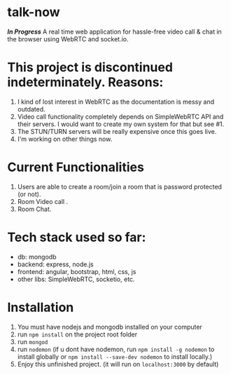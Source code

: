 # talk-now
<b>*In Progress*</b> A real time web application for hassle-free video call &amp; chat in the browser using WebRTC and socket.io.

# This project is discontinued indeterminately. Reasons:
1. I kind of lost interest in WebRTC as the documentation is messy and outdated.
2. Video call functionality completely depends on SimpleWebRTC API and their servers. I would want to create my own system for that but see #1.
3. The STUN/TURN servers will be really expensive once this goes live.
4. I'm working on other things now.

# Current Functionalities
1. Users are able to create a room/join a room that is password protected (or not).
2. Room Video call .
3. Room Chat.

# Tech stack used so far: 
<ul>
<li>db: mongodb</li>
<li>backend: express, node.js</li>
<li>frontend: angular, bootstrap, html, css, js</li>
<li>other libs: SimpleWebRTC, socketio, etc.</li>
</ul>

# Installation 
1. You must have nodejs and mongodb installed on your computer
2. run `npm install` on the project root folder
3. run `mongod`
4. run `nodemon` (if u dont have nodemon, run `npm install -g nodemon` to install globally or `npm install --save-dev nodemon` to install locally.)
5. Enjoy this unfinished project. (it will run on `localhost:3000` by default)

